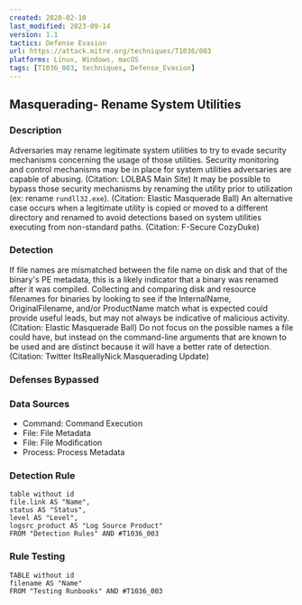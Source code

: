 ```yaml
---
created: 2020-02-10
last_modified: 2023-09-14
version: 1.1
tactics: Defense Evasion
url: https://attack.mitre.org/techniques/T1036/003
platforms: Linux, Windows, macOS
tags: [T1036_003, techniques, Defense_Evasion]
---
```


## Masquerading- Rename System Utilities

### Description

Adversaries may rename legitimate system utilities to try to evade security mechanisms concerning the usage of those utilities. Security monitoring and control mechanisms may be in place for system utilities adversaries are capable of abusing. (Citation: LOLBAS Main Site) It may be possible to bypass those security mechanisms by renaming the utility prior to utilization (ex: rename <code>rundll32.exe</code>). (Citation: Elastic Masquerade Ball) An alternative case occurs when a legitimate utility is copied or moved to a different directory and renamed to avoid detections based on system utilities executing from non-standard paths. (Citation: F-Secure CozyDuke)

### Detection

If file names are mismatched between the file name on disk and that of the binary's PE metadata, this is a likely indicator that a binary was renamed after it was compiled. Collecting and comparing disk and resource filenames for binaries by looking to see if the InternalName, OriginalFilename, and/or ProductName match what is expected could provide useful leads, but may not always be indicative of malicious activity. (Citation: Elastic Masquerade Ball) Do not focus on the possible names a file could have, but instead on the command-line arguments that are known to be used and are distinct because it will have a better rate of detection.(Citation: Twitter ItsReallyNick Masquerading Update)

### Defenses Bypassed



### Data Sources

  - Command: Command Execution
  -  File: File Metadata
  -  File: File Modification
  -  Process: Process Metadata
### Detection Rule

```dataview
table without id
file.link AS "Name",
status AS "Status",
level AS "Level",
logsrc_product AS "Log Source Product"
FROM "Detection Rules" AND #T1036_003
```

### Rule Testing

```dataview
TABLE without id
filename AS "Name"
FROM "Testing Runbooks" AND #T1036_003
```
